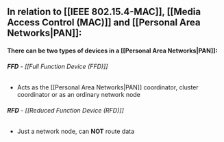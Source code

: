 ## In relation to [[IEEE 802.15.4-MAC]], [[Media Access Control (MAC)]] and [[Personal Area Networks|PAN]]:
#### There can be two types of devices in a [[Personal Area Networks|PAN]]:
###### **FFD** - [[Full Function Device (FFD)]]
- Acts as the [[Personal Area Networks|PAN]] coordinator, cluster coordinator or as an ordinary network node
###### **RFD** - [[Reduced Function Device (RFD)]]
- Just a network node, can **NOT** route data